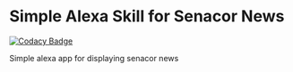 # Simple Alexa Skill for Senacor News

[![Codacy Badge](https://api.codacy.com/project/badge/Grade/a01f27ae76504c348772d1c44f348e1d)](https://www.codacy.com/app/david-schmitz-privat/senacor-news-alexa?utm_source=github.com&utm_medium=referral&utm_content=koenighotze/senacor-news-alexa&utm_campaign=badger)

Simple alexa app for displaying senacor news
